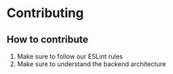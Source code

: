 # Contributing

## How to contribute

1.  Make sure to follow our ESLint rules
2.  Make sure to understand the backend architecture
